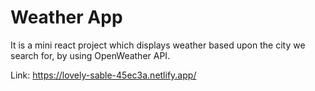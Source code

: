 # Weather App

It is a mini react project which displays weather based upon the city we search for, by using OpenWeather API.

Link: https://lovely-sable-45ec3a.netlify.app/
